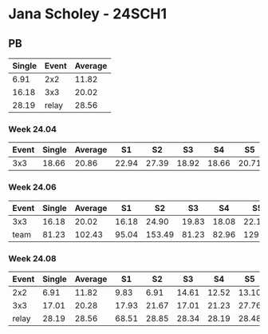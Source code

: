 # Jana Scholey - 24SCH1

## PB
|Single|Event|Average|
|----|----|----|
|6.91|2x2|11.82|
|16.18|3x3|20.02|
|28.19|relay|28.56|
### Week 24.04
|Event|Single|Average|S1|S2|S3|S4|S5|
|-----|-------|------|--|--|--|--|--|
|3x3|18.66|20.86|22.94|27.39|18.92|18.66|20.71|
### Week 24.06
|Event|Single|Average|S1|S2|S3|S4|S5|
|-----|-------|------|--|--|--|--|--|
|3x3|16.18|20.02|16.18|24.90|19.83|18.08|22.16|
|team|81.23|102.43|95.04|153.49|81.23|82.96|129.30|
### Week 24.08
|Event|Single|Average|S1|S2|S3|S4|S5|
|-----|-------|------|--|--|--|--|--|
|2x2|6.91|11.82|9.83|6.91|14.61|12.52|13.10|
|3x3|17.01|20.28|17.93|21.67|17.01|21.23|27.76|
|relay|28.19|28.56|68.51|28.85|28.34|28.19|28.48|
